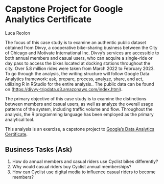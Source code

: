Capstone Project for Google Analytics Certificate
================
Luca Reolon

The focus of this case study is to examine an authentic public dataset obtained from Divvy, a cooperative bike-sharing business between the City of Chicago and Motivate International Inc. Divvy’s services are accessible to both annual members and casual users, who can acquire a single-ride or day pass to access the bikes located at docking stations throughout the city. Over 5.8 million rides were taken from March 2022 to February 2023. To go through the analysis, the writing structure will follow Google Data Analytics framework: ask, prepare, process, analyze, share, and act, utilizing R in RStudio for the entire analysis.. The public data can be found on (<https://divvy-tripdata.s3.amazonaws.com/index.html>).

The primary objective of this case study is to examine the distinctions between members and casual users, as well as analyze the overall usage patterns of the system, including traffic volume and flow. Throughout the analysis, the R programming language has been employed as the primary analytical tool.

This analysis is an exercise, a capstone project to [Google’s Data Analytics Certificate](https://www.coursera.org/professional-certificates/google-data-analytics). 

## Business Tasks (Ask)

1.  How do annual members and casual riders use Cyclist bikes differently?
2.  Why would casual riders buy Cyclist annual memberships?
3.  How can Cyclist use digital media to influence casual riders to become members?

